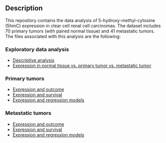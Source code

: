## Description
This repository contains the data analysis of 5-hydroxy-methyl-cytosine (5hmC) expression in clear cell renal cell carcinomas. The dataset includes 70 primary tumors (with paired normal tissue) and 41 metastatic tumors. The files associated with this analysis are the following:

### Exploratory data analysis
* [Descriptive analysis](https://github.com/alcideschaux/5hmC-Kidney/blob/master/01_K5.md)
* [Expression in normal tissue vs. primary tumor vs. metastatic tumor](https://github.com/alcideschaux/5hmC-Kidney/blob/master/02_K5.md)

### Primary tumors
* [Expression and outcome](https://github.com/alcideschaux/5hmC-Kidney/blob/master/03_K5.md)
* [Expression and survival](https://github.com/alcideschaux/5hmC-Kidney/blob/master/05_K5.md)
* [Expression and regression models]()

### Metastatic tumors
* [Expression and outcome](https://github.com/alcideschaux/5hmC-Kidney/blob/master/04_K5.md)
* [Expression and survival]()
* [Expression and regression models]()
